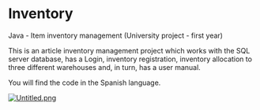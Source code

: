 # Inventory
Java - Item inventory management (University project - first year)

This is an article inventory management project which works with the SQL server database, has a Login, inventory registration, inventory allocation to three different warehouses and, in turn, has a user manual.

You will find the code in the Spanish language.

[![Untitled.png](https://i.postimg.cc/GhK00HZg/Untitled.png)](https://postimg.cc/nCXSBcVq)
